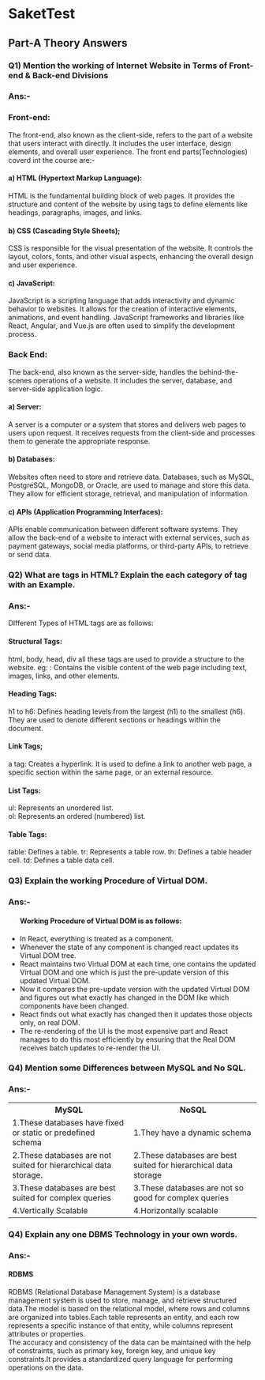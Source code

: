 # SaketTest

## Part-A Theory Answers

### Q1) Mention the working of Internet Website in Terms of Front-end & Back-end Divisions
### Ans:-
### Front-end:
The front-end, also known as the client-side, refers to the part of a website that users interact with directly. It includes the user interface, design elements, and overall user experience. The front end parts(Technologies) coverd int the course are:-
#### a) HTML (Hypertext Markup Language): 
HTML is the fundamental building block of web pages. It provides the structure and content of the website by using tags to define elements like headings, paragraphs, images, and links.
#### b) CSS (Cascading Style Sheets);
CSS is responsible for the visual presentation of the website. It controls the layout, colors, fonts, and other visual aspects, enhancing the overall design and user experience.
#### c) JavaScript: 
JavaScript is a scripting language that adds interactivity and dynamic behavior to websites. It allows for the creation of interactive elements, animations, and event handling. JavaScript frameworks and libraries like React, Angular, and Vue.js are often used to simplify the development process.

### Back End:
The back-end, also known as the server-side, handles the behind-the-scenes operations of a website. It includes the server, database, and server-side application logic.
#### a) Server:
A server is a computer or a system that stores and delivers web pages to users upon request. It receives requests from the client-side and processes them to generate the appropriate response.
#### b) Databases: 
Websites often need to store and retrieve data. Databases, such as MySQL, PostgreSQL, MongoDB, or Oracle, are used to manage and store this data. They allow for efficient storage, retrieval, and manipulation of information.
#### c) APIs (Application Programming Interfaces):
APIs enable communication between different software systems. They allow the back-end of a website to interact with external services, such as payment gateways, social media platforms, or third-party APIs, to retrieve or send data.

### Q2) What are tags in HTML? Explain the each category of tag with an Example.
### Ans:-
DIfferent Types of HTML tags are as follows:
#### Structural Tags:
html, body, head, div all these tags are used to provide a structure to the website.
eg: <body>: Contains the visible content of the web page including text, images, links, and other elements.

#### Heading Tags:
h1 to h6: Defines heading levels from the largest (h1) to the smallest (h6). They are used to denote different sections or headings within the document.

#### Link Tags;
a tag: Creates a hyperlink. It is used to define a link to another web page, a specific section within the same page, or an external resource.

#### List Tags:
ul: Represents an unordered list.<br>
ol: Represents an ordered (numbered) list.

#### Table Tags:
table: Defines a table.
tr: Represents a table row.
th: Defines a table header cell.
td: Defines a table data cell.

### Q3) Explain the working Procedure of Virtual DOM.
### Ans:-
<ul>
  <h4>Working Procedure of Virtual DOM is as follows:</h4>
  <li>In React, everything is treated as a component.</li>
  <li> Whenever the state of any component is changed react updates its Virtual DOM tree.</li>
  <li>React maintains two Virtual DOM at each time, one contains the updated Virtual DOM and one which is just the pre-update version of this updated Virtual DOM.</li>
  <li>Now it compares the pre-update version with the updated Virtual DOM and figures out what exactly has changed in the DOM like which components have been changed.</li>
  <li>React finds out what exactly has changed then it updates those objects only, on real DOM.</li>
  <li>The re-rendering of the UI is the most expensive part and React manages to do this most efficiently by ensuring that the Real DOM receives batch updates to re-render the UI. </li>
</ul>

### Q4) Mention some Differences between MySQL and No SQL.
### Ans:-
<table>
  <tr>
    <th>MySQL</th>
    <th>NoSQL</th>
  </tr>
  <tr>
    <td>1.These databases have fixed or static or predefined schema</td>
    <td>1.They have a dynamic schema</td>
  </tr>
  <tr>
    <td>2.These databases are not suited for hierarchical data storage.</td>
    <td>2.These databases are best suited for hierarchical data storage</td>
  </tr>
  <tr>
    <td>3.These databases are best suited for complex queries</td>
    <td>3.These databases are not so good for complex queries</td>
  </tr>
   <tr>
    <td>4.Vertically Scalable</td>
    <td>4.Horizontally scalable</td>
  </tr>
</table>

### Q4) Explain any one DBMS Technology in your own words.
### Ans:-
#### RDBMS
RDBMS (Relational Database Management System) is a database management system is used to store, manage, and retrieve structured data.The model is based on the relational model, where rows and columns are organized into tables.Each table represents an entity, and each row represents a specific instance of that entity, while columns represent attributes or properties.<br>
The accuracy and consistency of the data can be maintained with the help of constraints, such as primary key, foreign key, and unique key constraints.It provides a standardized query language for performing operations on the data.
